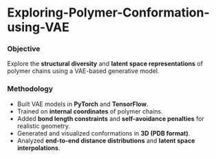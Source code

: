 # Exploring-Polymer-Conformation-using-VAE
###  Objective
Explore the **structural diversity** and **latent space representations** of polymer chains using a VAE-based generative model.

###  Methodology
- Built VAE models in **PyTorch** and **TensorFlow**.  
- Trained on **internal coordinates** of polymer chains.  
- Added **bond length constraints** and **self-avoidance penalties** for realistic geometry.  
- Generated and visualized conformations in **3D (PDB format)**.  
- Analyzed **end-to-end distance distributions** and **latent space interpolations**.
